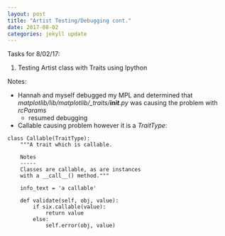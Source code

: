 ```yaml
---
layout: post
title: "Artist Testing/Debugging cont."
date: 2017-08-02
categories: jekyll update
---
```


Tasks for 8/02/17:
1. Testing Artist class with Traits using Ipython

Notes:
* Hannah and myself debugged my MPL and determined that *matplotlib/lib/matplotlib/_traits/__init__.py* was causing the problem with *rcParams*
    * resumed debugging
* Callable causing problem however it is a *TraitType*: 
~~~
class Callable(TraitType):
    """A trait which is callable.

    Notes
    -----
    Classes are callable, as are instances
    with a __call__() method."""

    info_text = 'a callable'

    def validate(self, obj, value):
        if six.callable(value):
            return value
        else:
            self.error(obj, value)
~~~        
